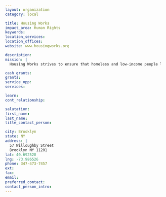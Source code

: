 ```yaml
---
layout: organization
category: local

title: Housing Works
impact_area: Human Rights
keywords: 
location_services: 
location_offices: 
website: www.housingworks.org

description: 
mission: |
  Housing Works strives to ensure that homeless and low-income people living with HIV/AIDS and their families have adequate housing, food, social support, drug treatment, health care, and employment. Housing Works is especially committed to serving those who have difficulty obtaining services elsewhere because they struggle with mental illness or chemical dependency. 

cash_grants: 
grants: 
service_opp: 
services: 

learn: 
cont_relationship: 

salutation: 
first_name: 
last_name: 
title_contact_person: 

city: Brooklyn
state: NY
address: |
  57 Willoughby Street     
  Brooklyn NY 11201
lat: 40.692528
lng: -73.986526
phone: 347-473-7457
ext: 
fax: 
email: 
preferred_contact: 
contact_person_intro: 
---
```


